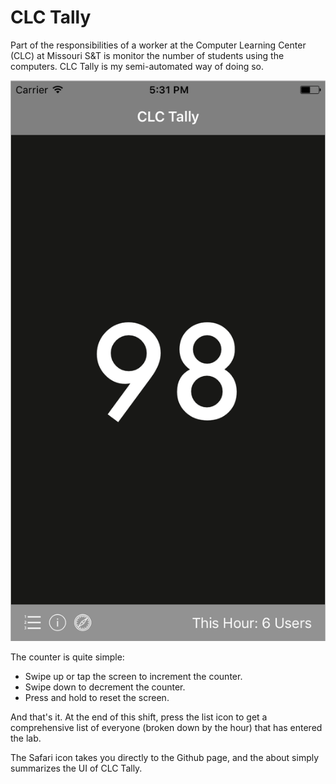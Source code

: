 # CLC Tally
Part of the responsibilities of a worker at the Computer Learning Center (CLC) at Missouri S&T is monitor the number of students using the computers. CLC Tally is my semi-automated way of doing so.

![Screenshot of CLC Tally](/screenshot.png "Screenshot of CLC Tally")

The counter is quite simple: 

- Swipe up or tap the screen to increment the counter.
- Swipe down to decrement the counter.
- Press and hold to reset the screen.

And that's it. At the end of this shift, press the list icon to get a comprehensive list of everyone (broken down by the hour) that has entered the lab.

The Safari icon takes you directly to the Github page, and the about simply summarizes the UI of CLC Tally.